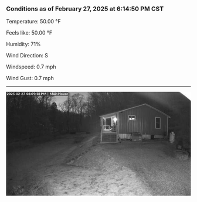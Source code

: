 ### Conditions as of February 27, 2025 at 6:14:50 PM CST 

Temperature: 50.00 &deg;F

Feels like: 50.00 &deg;F

Humidity: 71%

Wind Direction: S

Windspeed: 0.7 mph

Wind Gust: 0.7 mph

---

<img src="./images/latest.jpeg"/>

